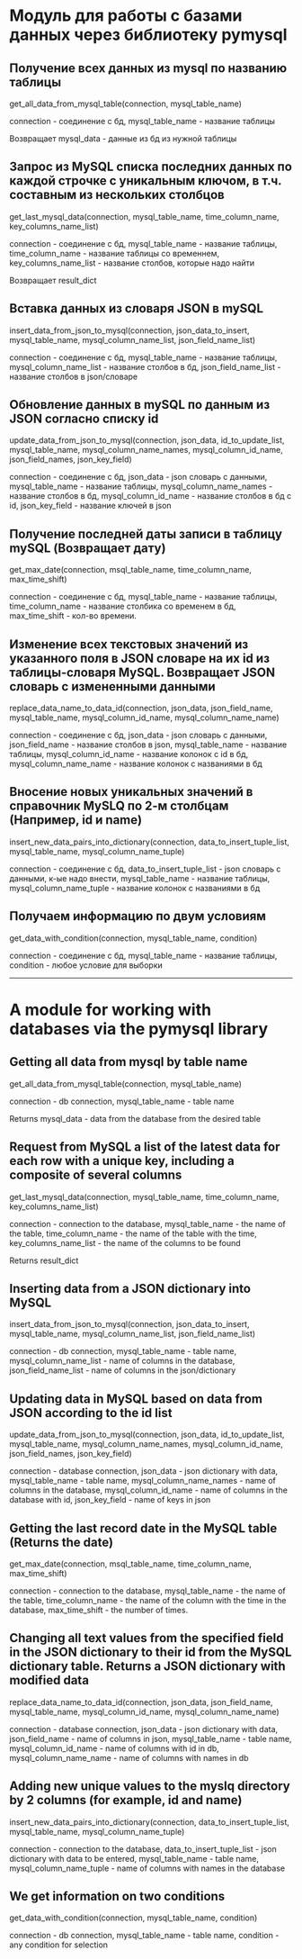 # Модуль для работы с базами данных через библиотеку pymysql

## Получение всех данных из mysql по названию таблицы

get_all_data_from_mysql_table(connection, mysql_table_name) 

connection - соединение с бд, mysql_table_name - название таблицы

Возвращает mysql_data - данные из бд из нужной таблицы

## Запрос из MySQL списка последних данных по каждой строчке с уникальным ключом, в т.ч. составным из нескольких столбцов

get_last_mysql_data(connection,  mysql_table_name, time_column_name, key_columns_name_list)

connection - соединение с бд, mysql_table_name - название таблицы, time_column_name - название таблицы со временнем, key_columns_name_list - название столбов, которые надо найти

Возвращает result_dict

## Вставка данных из словаря JSON в mySQL

insert_data_from_json_to_mysql(connection, json_data_to_insert, mysql_table_name, mysql_column_name_list, json_field_name_list)

connection - соединение с бд, mysql_table_name - название таблицы, mysql_column_name_list - название столбов в бд, json_field_name_list -  название столбов в json/словаре

## Обновление данных в mySQL по данным из JSON согласно списку id

update_data_from_json_to_mysql(connection, json_data, id_to_update_list, mysql_table_name, mysql_column_name_names, mysql_column_id_name, json_field_names, json_key_field)

connection - соединение с бд, json_data - json словарь с данными,  mysql_table_name - название таблицы, mysql_column_name_names - название столбов в бд, mysql_column_id_name -  название столбов в бд c id, json_key_field - название ключей в json

## Получение последней даты записи в таблицу mySQL (Возвращает дату)

get_max_date(connection, msql_table_name, time_column_name, max_time_shift)

connection - соединение с бд, mysql_table_name - название таблицы, time_column_name - название столбика со временем в бд, max_time_shift -  кол-во времени.

## Изменение всех текстовых значений из указанного поля в JSON словаре на их id из таблицы-словаря MySQL. Возвращает JSON словарь с измененными данными
replace_data_name_to_data_id(connection, json_data, json_field_name, mysql_table_name, mysql_column_id_name, mysql_column_name_name)

connection - соединение с бд, json_data - json словарь с данными, json_field_name - название столбов в json, mysql_table_name -  название таблицы, mysql_column_id_name - название колонок с id в бд, mysql_column_name_name - название колонок с названиями в бд

## Вносение новых уникальных значений в справочник MySLQ по 2-м столбцам (Например, id и name)
insert_new_data_pairs_into_dictionary(connection, data_to_insert_tuple_list, mysql_table_name, mysql_column_name_tuple)

connection - соединение с бд, data_to_insert_tuple_list - json словарь с данными, к-ые надо внести,  mysql_table_name -  название таблицы, mysql_column_name_tuple - название колонок с названиями в бд

## Получаем информацию по двум условиям
get_data_with_condition(connection, mysql_table_name, condition)

connection - соединение с бд, mysql_table_name -  название таблицы,  condition - любое условие для выборки

_______________________________________________________________________________________________________________________________
# A module for working with databases via the pymysql library

## Getting all data from mysql by table name

get_all_data_from_mysql_table(connection, mysql_table_name)

connection - db connection, mysql_table_name - table name

Returns mysql_data - data from the database from the desired table

## Request from MySQL a list of the latest data for each row with a unique key, including a composite of several columns

get_last_mysql_data(connection, mysql_table_name, time_column_name, key_columns_name_list)

connection - connection to the database, mysql_table_name - the name of the table, time_column_name - the name of the table with the time, key_columns_name_list - the name of the columns to be found

Returns result_dict

## Inserting data from a JSON dictionary into MySQL

insert_data_from_json_to_mysql(connection, json_data_to_insert, mysql_table_name, mysql_column_name_list, json_field_name_list)

connection - db connection, mysql_table_name - table name, mysql_column_name_list - name of columns in the database, json_field_name_list - name of columns in the json/dictionary

## Updating data in MySQL based on data from JSON according to the id list

update_data_from_json_to_mysql(connection, json_data, id_to_update_list, mysql_table_name, mysql_column_name_names, mysql_column_id_name, json_field_names, json_key_field)

connection - database connection, json_data - json dictionary with data, mysql_table_name - table name, mysql_column_name_names - name of columns in the database, mysql_column_id_name - name of columns in the database with id, json_key_field - name of keys in json

## Getting the last record date in the MySQL table (Returns the date)

get_max_date(connection, msql_table_name, time_column_name, max_time_shift)

connection - connection to the database, mysql_table_name - the name of the table, time_column_name - the name of the column with the time in the database, max_time_shift - the number of times.

## Changing all text values from the specified field in the JSON dictionary to their id from the MySQL dictionary table. Returns a JSON dictionary with modified data
replace_data_name_to_data_id(connection, json_data, json_field_name, mysql_table_name, mysql_column_id_name, mysql_column_name_name)

connection - database connection, json_data - json dictionary with data, json_field_name - name of columns in json, mysql_table_name - table name, mysql_column_id_name - name of columns with id in db, mysql_column_name_name - name of columns with names in db

## Adding new unique values to the myslq directory by 2 columns (for example, id and name)
insert_new_data_pairs_into_dictionary(connection, data_to_insert_tuple_list, mysql_table_name, mysql_column_name_tuple)

connection - connection to the database, data_to_insert_tuple_list - json dictionary with data to be entered, mysql_table_name - table name, mysql_column_name_tuple - name of columns with names in the database

## We get information on two conditions
get_data_with_condition(connection, mysql_table_name, condition)

connection - db connection, mysql_table_name - table name, condition - any condition for selection
